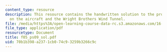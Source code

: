 ```yaml
---
content_type: resource
description: This resource contains the handwritten solution to the problem set based
  on the aircraft and the Wright Brothers Wind Tunnel.
file: /media/https%3A/open-learning-course-data-rc.s3.amazonaws.com/16-01-unified-engineering-i-ii-iii-iv-fall-2005-spring-2006/70b1b398a2371cb074c93259b3266c9c_f05_ps09_sol.pdf
file_type: application/pdf
resourcetype: Document
title: f05_ps09_sol.pdf
uid: 70b1b398-a237-1cb0-74c9-3259b3266c9c
---
```

